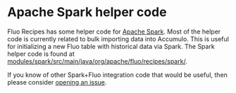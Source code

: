 <!--
Licensed to the Apache Software Foundation (ASF) under one or more
contributor license agreements.  See the NOTICE file distributed with
this work for additional information regarding copyright ownership.
The ASF licenses this file to You under the Apache License, Version 2.0
(the "License"); you may not use this file except in compliance with
the License.  You may obtain a copy of the License at

    http://www.apache.org/licenses/LICENSE-2.0

Unless required by applicable law or agreed to in writing, software
distributed under the License is distributed on an "AS IS" BASIS,
WITHOUT WARRANTIES OR CONDITIONS OF ANY KIND, either express or implied.
See the License for the specific language governing permissions and
limitations under the License.
-->
# Apache Spark helper code

Fluo Recipes has some helper code for [Apache Spark][spark].  Most of the helper code is currently
related to bulk importing data into Accumulo.  This is useful for initializing a new Fluo table with
historical data via Spark.  The Spark helper code is found at
[modules/spark/src/main/java/org/apache/fluo/recipes/spark/][sdir].

If you know of other Spark+Fluo integration code that would be useful, then please consider [opening
an issue](https://github.com/apache/fluo-recipes/issues/new).

[spark]: https://spark.apache.org
[sdir]: ../modules/spark/src/main/java/org/apache/fluo/recipes/spark/

